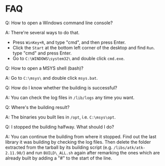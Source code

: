 # FAQ

Q: How to open a Windows command line console?

A: There're several ways to do that.

* Press `WinKey+R`, and type "cmd", and then press Enter.
* Click the `Start` at the bottom left corner of the desktop and find `Run`. type "cmd" and press Enter.
* Go to `C:\WINDOWS\system32\` and double click `cmd.exe`.

Q: How to open a MSYS shell (bash)?

A: Go to `C:\msys\` and double click `msys.bat`.

Q: How do I know whether the building is successful?

A: You can check the log files in `/lib/logs` any time you want.

Q: Where's the building result?

A: The binaries you built lies in `/opt`, i.e. `C:\msys\opt`.

Q: I stopped the building halfway. What should I do?

A: You can continue the building from where it stopped. Find out the last library it was building by checking the log files. Then delete the folder extracted from the tarball by its building script (e.g. `/libs/atk/atk-2.11.90/`) and run `BUILD\_ALL.sh` again after remarking the ones which are already built by adding a "#" to the start of the line.
